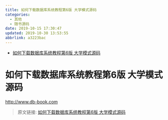 ```yaml
---
title: 如何下载数据库系统教程第6版 大学模式源码
categories: 
  - 其他
  - 随书源码
date: 2019-10-15 17:30:47
updated: 2019-10-30 13:53:55
abbrlink: a3223bac
---
```

- [如何下载数据库系统教程第6版 大学模式源码](/blog/html/a3223bac/#如何下载数据库系统教程第6版-大学模式源码)

<!--more-->
<script src="https://cdn.bootcss.com/jquery/3.4.0/jquery.slim.min.js"></script>
<script>$(document).ready(function () {$(".post-body > ul:nth-child(1)").hide();});</script>

<!--end-->
# 如何下载数据库系统教程第6版 大学模式源码 #
http://www.db-book.com

>原文链接: [如何下载数据库系统教程第6版 大学模式源码](https://lanlan2017.github.io/blog/a3223bac/)
